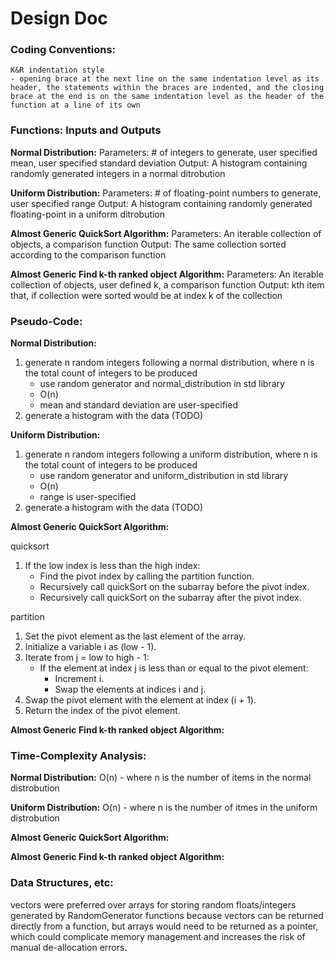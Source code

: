# Design Doc 

### Coding Conventions:

    K&R indentation style
    - opening brace at the next line on the same indentation level as its header, the statements within the braces are indented, and the closing brace at the end is on the same indentation level as the header of the function at a line of its own

### Functions: Inputs and Outputs

**Normal Distribution:** 
    Parameters: # of integers to generate, user specified mean, user specified standard deviation
    Output: A histogram containing randomly generated integers in a normal ditrobution

**Uniform Distribution:** 
    Parameters: # of floating-point numbers to generate, user specified range
    Output: A histogram containing randomly generated floating-point in a uniform ditrobution

**Almost Generic QuickSort Algorithm:**
    Parameters: An iterable collection of objects, a comparison function
    Output: The same collection sorted according to the comparison function

**Almost Generic Find k-th ranked object Algorithm:**
    Parameters: An iterable collection of objects, user defined k, a comparison function
    Output: kth item that, if collection were sorted would be at index k of the collection

### Pseudo-Code:

**Normal Distribution:**
1. generate n random integers following a normal distribution, where n is the total count of integers to be produced 
   - use random generator and normal_distribution in std library 
   - O(n) 
   - mean and standard deviation are user-specified
2. generate a histogram with the data (TODO)

**Uniform Distribution:**
1. generate n random integers following a uniform distribution, where n is the total count of integers to be produced
    - use random generator and uniform_distribution in std library
    - O(n)
    - range is user-specified
2. generate a histogram with the data (TODO)


**Almost Generic QuickSort Algorithm:**

quicksort
1. If the low index is less than the high index:
    - Find the pivot index by calling the partition function.
    - Recursively call quickSort on the subarray before the pivot index.
    - Recursively call quickSort on the subarray after the pivot index.

partition
1. Set the pivot element as the last element of the array.
2. Initialize a variable i as (low - 1).
3. Iterate from j = low to high - 1:
    - If the element at index j is less than or equal to the pivot element:
        - Increment i.
        - Swap the elements at indices i and j.
4. Swap the pivot element with the element at index (i + 1).
5. Return the index of the pivot element.

**Almost Generic Find k-th ranked object Algorithm:**



### Time-Complexity Analysis:

**Normal Distribution:**
O(n) - where n is the number of items in the normal distrobution

**Uniform Distribution:**
O(n) - where n is the number of itmes in the uniform distrobution

**Almost Generic QuickSort Algorithm:**


**Almost Generic Find k-th ranked object Algorithm:**


### Data Structures, etc:

vectors were preferred over arrays for storing random floats/integers generated by RandomGenerator functions because vectors can be returned directly from a function, but arrays would need to be returned as a pointer, which could complicate memory management and increases the risk of manual de-allocation errors.
